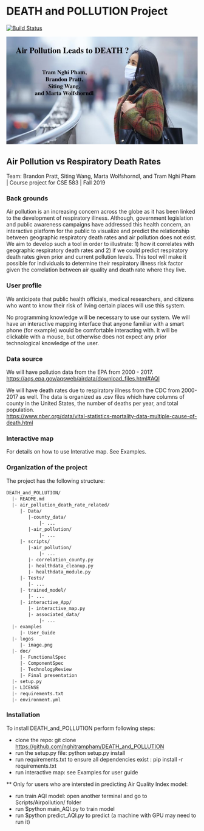 # DEATH and POLLUTION Project

[![Build Status](https://travis-ci.org/nghitrampham/DEATH_and_POLLUTION.svg?branch=master)](https://travis-ci.org/nghitrampham/air_pollution_death_rate_related)

![Alt text](logos/ReadMe.jpg?raw=true "Title")
## Air Pollution vs Respiratory Death Rates
Team: Brandon Pratt, Siting Wang, Marta Wolfshorndl, and Tram Nghi Pham | Course project for CSE 583 | Fall 2019

### Back grounds

Air pollution is an increasing concern across the globe as it has been linked to the development of respiratory illness. Although, government legislation and public awareness campaigns have addressed this health concern, an interactive platform for the public to visualize and predict the relationship between geographic respiratory death rates and air pollution does not exist. We aim to develop such a tool in order to illustrate: 1) how it correlates with geographic respiratory death rates and 2) if we could predict respiratory death rates given prior and current pollution levels. This tool will make it possible for individuals to determine their respiratory illness risk factor given the correlation between air quality and death rate where they live.  

### User profile

We anticipate that public health officials, medical researchers, and  citizens who want to know their risk of living certain places will use this system.

No programming knowledge will be necessary to use our system.  We will have an interactive mapping interface that anyone familiar with a smart phone (for example) would be comfortable interacting with.  It will be clickable with a mouse, but otherwise does not expect any prior technological knowledge of the user.

### Data source

We will have pollution data from the EPA from 2000 - 2017.<br />https://aqs.epa.gov/aqsweb/airdata/download_files.html#AQI

We will have death rates due to respiratory illness from the CDC from 2000-2017 as well.  The data is organized as .csv files which have columns of county in the United States, the number of deaths per year, and total population.<br />https://www.nber.org/data/vital-statistics-mortality-data-multiple-cause-of-death.html


### Interactive map 
For details on how to use Interative map. See Examples. 

### Organization of the project

The project has the following structure:

```
DEATH_and_POLLUTION/
  |- README.md
  |- air_pollution_death_rate_related/
     |- Data/
        |-county_data/
        	|- ...
        |-air_pollution/
        	|- ...
     |- scripts/
        |-air_pollution/
        	|- ...
        |- correlation_county.py
        |- healthdata_cleanup.py
        |- healthdata_module.py
     |- Tests/
        |- ...
     |- trained_model/ 
        |- ...
     |- interactive_App/
     	|- interactive_map.py
     	|- associated_data/
     		|- ...
  |- examples
     |- User_Guide
  |- logos
     |- image.png  
  |- doc/
     |- FunctionalSpec
     |- ComponentSpec
     |- TechnologyReview
     |- Final presentation
  |- setup.py
  |- LICENSE
  |- requirements.txt
  |- environment.yml
```


### Installation

To install DEATH_and_POLLUTION perform following steps:

* clone the repo: git clone https://github.com/nghitrampham/DEATH_and_POLLUTION
* run the setup.py file: python setup.py install
* run requirements.txt to ensure all dependencies exist : pip install -r requirements.txt
* run interactive map: see Examples for user guide

** Only for users who are intersted in predicting Air Quality Index model:
* run train AQI model: open another terminal and go to Scripts/Airpollution/ folder
* run $python main_AQI.py to train model 
* run $python predict_AQI.py to predict (a machine with GPU may need to run it)








